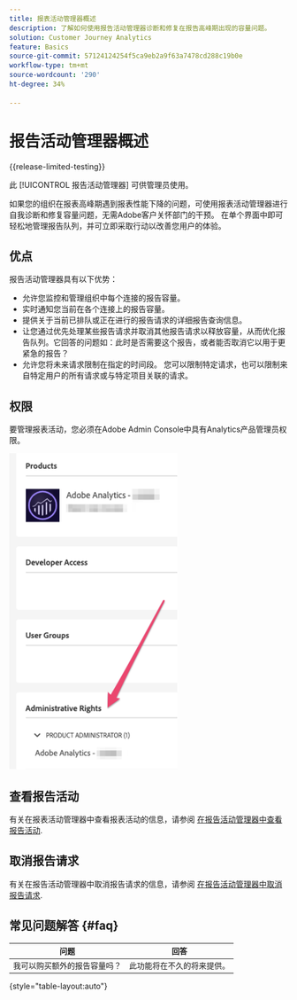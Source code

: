 ```yaml
---
title: 报表活动管理器概述
description: 了解如何使用报告活动管理器诊断和修复在报告高峰期出现的容量问题。
solution: Customer Journey Analytics
feature: Basics
source-git-commit: 57124124254f5ca9eb2a9f63a7478cd288c19b0e
workflow-type: tm+mt
source-wordcount: '290'
ht-degree: 34%

---
```


# 报告活动管理器概述

{{release-limited-testing}}

此 [!UICONTROL 报告活动管理器] 可供管理员使用。

如果您的组织在报表高峰期遇到报表性能下降的问题，可使用报表活动管理器进行自我诊断和修复容量问题，无需Adobe客户关怀部门的干预。 在单个界面中即可轻松地管理报告队列，并可立即采取行动以改善您用户的体验。

## 优点

报告活动管理器具有以下优势：

* 允许您监控和管理组织中每个连接的报告容量。
* 实时通知您当前在各个连接上的报告容量。
* 提供关于当前已排队或正在进行的报告请求的详细报告查询信息。
* 让您通过优先处理某些报告请求并取消其他报告请求以释放容量，从而优化报告队列。它回答的问题如：此时是否需要这个报告，或者能否取消它以用于更紧急的报告？
* 允许您将未来请求限制在指定的时间段。 您可以限制特定请求，也可以限制来自特定用户的所有请求或与特定项目关联的请求。

## 权限

<!-- update for CJA -->

要管理报表活动，您必须在Adobe Admin Console中具有Analytics产品管理员权限。

![权限](assets/rep-mgr-permission.png)

## 查看报告活动

有关在报表活动管理器中查看报表活动的信息，请参阅 [在报告活动管理器中查看报告活动](/help/reporting-activity-manager/reporting-activity.md).

## 取消报告请求

有关在报告活动管理器中取消报告请求的信息，请参阅 [在报告活动管理器中取消报告请求](/help/reporting-activity-manager/reporting-activity-cancel-requests.md).

## 常见问题解答 {#faq}

| 问题 | 回答 |
| --- | --- |
| 我可以购买额外的报告容量吗？ | 此功能将在不久的将来提供。 |

{style="table-layout:auto"}
